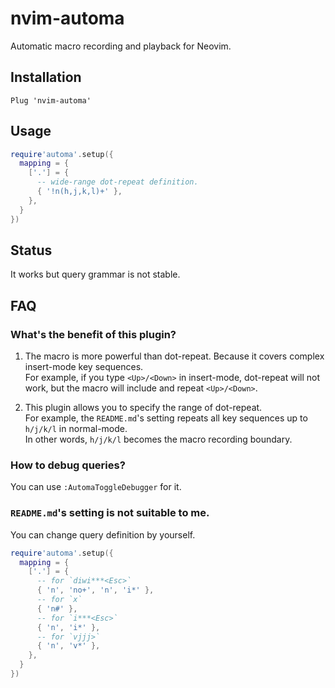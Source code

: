 nvim-automa
============================================================

Automatic macro recording and playback for Neovim.

## Installation

```vim
Plug 'nvim-automa'
```

## Usage

```lua
require'automa'.setup({
  mapping = {
    ['.'] = {
      -- wide-range dot-repeat definition.
      { '!n(h,j,k,l)+' },
    },
  }
})
```

## Status

It works but query grammar is not stable.

## FAQ

### What's the benefit of this plugin?

1. The macro is more powerful than dot-repeat. Because it covers complex insert-mode key sequences.<br>
   For example, if you type `<Up>/<Down>` in insert-mode, dot-repeat will not work, but the macro will include and repeat `<Up>/<Down>`.

2. This plugin allows you to specify the range of dot-repeat.<br>
   For example, the `README.md`'s setting repeats all key sequences up to `h/j/k/l` in normal-mode.<br>
   In other words, `h/j/k/l` becomes the macro recording boundary.


### How to debug queries?

You can use `:AutomaToggleDebugger` for it.


### `README.md`'s setting is not suitable to me.

You can change query definition by yourself.

```lua
require'automa'.setup({
  mapping = {
    ['.'] = {
      -- for `diwi***<Esc>`
      { 'n', 'no+', 'n', 'i*' },
      -- for `x`
      { 'n#' },
      -- for `i***<Esc>`
      { 'n', 'i*' },
      -- for `vjjj>`
      { 'n', 'v*' },
    },
  }
})
```

